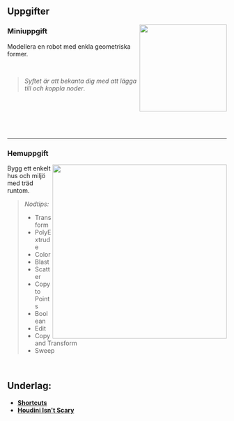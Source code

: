 ## Uppgifter

<img src="https://github.com/user-attachments/assets/3a512ca8-e645-4b3c-9b61-76103f47fd70" align="right" width="200">

### Miniuppgift

Modellera en robot med enkla geometriska former.

&nbsp;

> *Syftet är att bekanta dig med att lägga till och koppla noder*.

&nbsp;

&nbsp;

&nbsp;

___

### Hemuppgift

<img src="https://github.com/user-attachments/assets/741b06ec-e4f0-4f95-a933-a05cd4d06ff2" align="right" width="400">

Bygg ett enkelt hus och miljö med träd runtom.

> *Nodtips:*
> * Transform
> * PolyExtrude
> * Color
> * Blast
> * Scatter
> * Copy to Points
> * Boolean
> * Edit
> * Copy and Transform
> * Sweep




&nbsp;

## Underlag:
- [**Shortcuts**]([https://play.cplegacy.com/](https://github.com/Studio-Konkret/Technical-Direction/wiki/Shortcuts))
- [**Houdini Isn't Scary**](https://www.youtube.com/watch?v=Tsv8UGqDibc)
